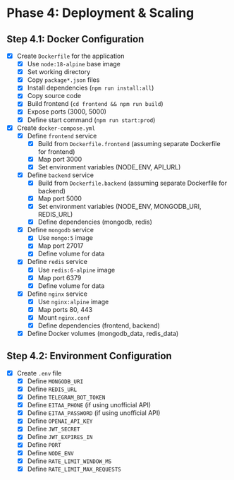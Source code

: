 # Phase 4: Deployment & Scaling

## Step 4.1: Docker Configuration
- [x] Create `Dockerfile` for the application
  - [x] Use `node:18-alpine` base image
  - [x] Set working directory
  - [x] Copy `package*.json` files
  - [x] Install dependencies (`npm run install:all`)
  - [x] Copy source code
  - [x] Build frontend (`cd frontend && npm run build`)
  - [x] Expose ports (3000, 5000)
  - [x] Define start command (`npm run start:prod`)
- [x] Create `docker-compose.yml`
  - [x] Define `frontend` service
    - [x] Build from `Dockerfile.frontend` (assuming separate Dockerfile for frontend)
    - [x] Map port 3000
    - [x] Set environment variables (NODE_ENV, API_URL)
  - [x] Define `backend` service
    - [x] Build from `Dockerfile.backend` (assuming separate Dockerfile for backend)
    - [x] Map port 5000
    - [x] Set environment variables (NODE_ENV, MONGODB_URI, REDIS_URL)
    - [x] Define dependencies (mongodb, redis)
  - [x] Define `mongodb` service
    - [x] Use `mongo:5` image
    - [x] Map port 27017
    - [x] Define volume for data
  - [x] Define `redis` service
    - [x] Use `redis:6-alpine` image
    - [x] Map port 6379
    - [x] Define volume for data
  - [x] Define `nginx` service
    - [x] Use `nginx:alpine` image
    - [x] Map ports 80, 443
    - [x] Mount `nginx.conf`
    - [x] Define dependencies (frontend, backend)
  - [x] Define Docker volumes (mongodb_data, redis_data)

## Step 4.2: Environment Configuration
- [x] Create `.env` file
  - [x] Define `MONGODB_URI`
  - [x] Define `REDIS_URL`
  - [x] Define `TELEGRAM_BOT_TOKEN`
  - [x] Define `EITAA_PHONE` (if using unofficial API)
  - [x] Define `EITAA_PASSWORD` (if using unofficial API)
  - [x] Define `OPENAI_API_KEY`
  - [x] Define `JWT_SECRET`
  - [x] Define `JWT_EXPIRES_IN`
  - [x] Define `PORT`
  - [x] Define `NODE_ENV`
  - [x] Define `RATE_LIMIT_WINDOW_MS`
  - [x] Define `RATE_LIMIT_MAX_REQUESTS`
